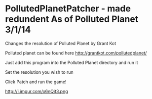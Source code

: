 PollutedPlanetPatcher - made redundent
As of Polluted Planet 3/1/14
=====================

Changes the resolution of Polluted Planet by Grant Kot

Polluted planet can be found here http://grantkot.com/pollutedplanet/

Just add this program into the Polluted Planet directory and run it

Set the resolution you wish to run

Click Patch and run the game!

http://i.imgur.com/x6nQit3.png
